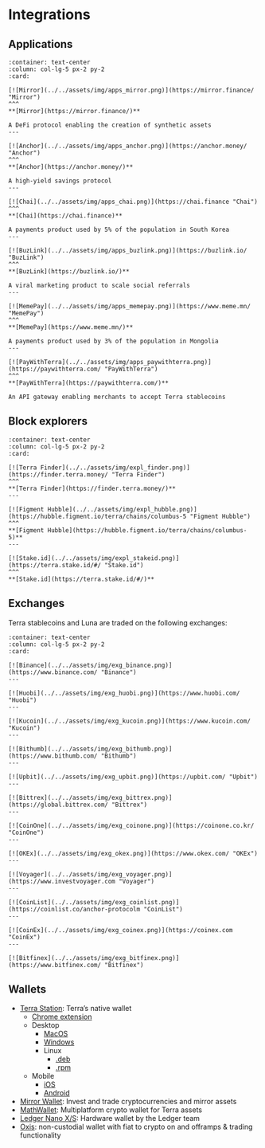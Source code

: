 # Integrations

## Applications

````{panels}
:container: text-center
:column: col-lg-5 px-2 py-2
:card:

[![Mirror](../../assets/img/apps_mirror.png)](https://mirror.finance/ "Mirror")
^^^
**[Mirror](https://mirror.finance/)**

A DeFi protocol enabling the creation of synthetic assets
---

[![Anchor](../../assets/img/apps_anchor.png)](https://anchor.money/ "Anchor")
^^^
**[Anchor](https://anchor.money/)**

A high-yield savings protocol
---

[![Chai](../../assets/img/apps_chai.png)](https://chai.finance "Chai")
^^^
**[Chai](https://chai.finance)**

A payments product used by 5% of the population in South Korea
---

[![BuzLink](../../assets/img/apps_buzlink.png)](https://buzlink.io/ "BuzLink")
^^^
**[BuzLink](https://buzlink.io/)**

A viral marketing product to scale social referrals
---

[![MemePay](../../assets/img/apps_memepay.png)](https://www.meme.mn/ "MemePay")
^^^
**[MemePay](https://www.meme.mn/)**

A payments product used by 3% of the population in Mongolia
---

[![PayWithTerra](../../assets/img/apps_paywithterra.png)](https://paywithterra.com/ "PayWithTerra")
^^^
**[PayWithTerra](https://paywithterra.com/)**

An API gateway enabling merchants to accept Terra stablecoins

````

## Block explorers

````{panels}
:container: text-center
:column: col-lg-5 px-2 py-2
:card:

[![Terra Finder](../../assets/img/expl_finder.png)](https://finder.terra.money/ "Terra Finder")
^^^
**[Terra Finder](https://finder.terra.money/)**
---

[![Figment Hubble](../../assets/img/expl_hubble.png)](https://hubble.figment.io/terra/chains/columbus-5 "Figment Hubble")
^^^
**[Figment Hubble](https://hubble.figment.io/terra/chains/columbus-5)**
---

[![Stake.id](../../assets/img/expl_stakeid.png)](https://terra.stake.id/#/ "Stake.id")
^^^
**[Stake.id](https://terra.stake.id/#/)**

````

## Exchanges

Terra stablecoins and Luna are traded on the following exchanges:

````{panels}
:container: text-center
:column: col-lg-5 px-2 py-2
:card:

[![Binance](../../assets/img/exg_binance.png)](https://www.binance.com/ "Binance")
---

[![Huobi](../../assets/img/exg_huobi.png)](https://www.huobi.com/ "Huobi")
---

[![Kucoin](../../assets/img/exg_kucoin.png)](https://www.kucoin.com/ "Kucoin")
---

[![Bithumb](../../assets/img/exg_bithumb.png)](https://www.bithumb.com/ "Bithumb")
---

[![Upbit](../../assets/img/exg_upbit.png)](https://upbit.com/ "Upbit")
---

[![Bittrex](../../assets/img/exg_bittrex.png)](https://global.bittrex.com/ "Bittrex")
---

[![CoinOne](../../assets/img/exg_coinone.png)](https://coinone.co.kr/ "CoinOne")
---

[![OKEx](../../assets/img/exg_okex.png)](https://www.okex.com/ "OKEx")
---

[![Voyager](../../assets/img/exg_voyager.png)](https://www.investvoyager.com "Voyager")
---

[![CoinList](../../assets/img/exg_coinlist.png)](https://coinlist.co/anchor-protocolm "CoinList")
---

[![CoinEx](../../assets/img/exg_coinex.png)](https://coinex.com "CoinEx")
---

[![Bitfinex](../../assets/img/exg_bitfinex.png)](https://www.bitfinex.com/ "Bitfinex")

````

## Wallets

* [Terra Station](https://station.terra.money/): Terra’s native wallet
  * [Chrome extension](https://chrome.google.com/webstore/detail/terra-station/aiifbnbfobpmeekipheeijimdpnlpgpp)
  * Desktop
    * [MacOS](https://github.com/terra-money/station/releases/download/v3.5.0/Terra.Station-1.1.0.dmg)
    * [Windows](https://github.com/terra-money/station/releases/download/v3.5.0/Terra.Station.Setup.1.1.0.exe)
    * Linux
      * [.deb](https://github.com/terra-money/station/releases/download/v3.5.0/station-electron_1.1.1_amd64.deb)
      * [.rpm](https://github.com/terra-money/station/releases/download/v3.5.0/station-electron-1.1.1.x86_64.rpm)
  * Mobile
    * [iOS](https://apps.apple.com/app/id1548434735)
    * [Android](https://play.google.com/store/apps/details?id=money.terra.station)
* [Mirror Wallet](https://mirrorwallet.com/): Invest and trade cryptocurrencies and mirror assets
* [MathWallet](https://mathwallet.org/en-us/): Multiplatform crypto wallet for Terra assets
* [Ledger Nano X/S](https://support.ledger.com/hc/en-us/articles/360017698979-Terra-LUNA-): Hardware wallet by the Ledger team
* [Oxis](https://www.oxis.com/): non-custodial wallet with fiat to crypto on and offramps & trading functionality
